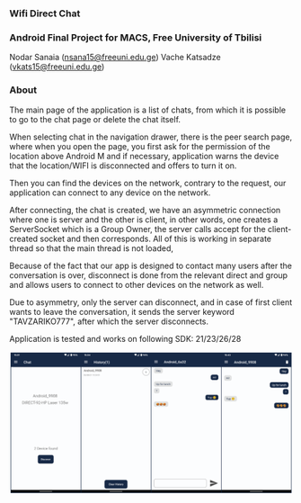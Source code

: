 ### Wifi Direct Chat
### Android Final Project for MACS, Free University of Tbilisi

Nodar Sanaia   (nsana15@freeuni.edu.ge)
Vache Katsadze (vkats15@freeuni.edu.ge)

### About
The main page of the application is a list of chats, from which it is possible to go to the chat page or delete the chat itself.


When selecting chat in the navigation drawer, there is the peer search page, 
where when you open the page, you first ask for the permission of the location 
above Android M and if necessary, application warns the device that the 
location/WIFI is disconnected and offers to turn it on.

Then you can find the devices on the network, contrary to the request, 
our application can connect to any device on the network.

After connecting, the chat is created, we have an asymmetric connection 
where one is server and the other is client, in other words, one creates
a ServerSocket which is a Group Owner, the server calls accept for the 
client-created socket and then corresponds. All of this is working in 
separate thread so that the main thread is not loaded,

Because of the fact that our app is designed to contact many users after
the conversation is over, disconnect is done from the relevant direct and
group and allows users to connect to other devices on the network as well.

Due to asymmetry, only the server can disconnect, and in case of first 
client wants to leave the conversation, it sends the server keyword 
"TAVZARIKO777", after which the server disconnects.

Application is tested and works on following SDK: 21/23/26/28

<img src="Screenshots/6.png"/>
